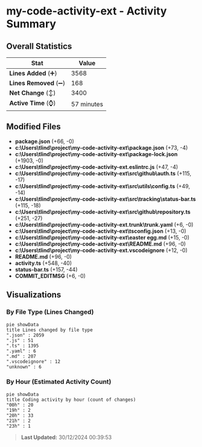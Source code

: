 # my-code-activity-ext - Activity Summary 

## Overall Statistics

| Stat                   | Value                                                             |
| ---------------------- | ----------------------------------------------------------------- |
| **Lines Added** (➕)   | 3568                                          |
| **Lines Removed** (➖) | 168                                        |
| **Net Change** (↕)    | 3400                |
| **Active Time** (⌚)   | 57 minutes |


## Modified Files
- **package.json** (+66, -0)
- **c:\Users\tlind\project\my-code-activity-ext\package.json** (+73, -4)
- **c:\Users\tlind\project\my-code-activity-ext\package-lock.json** (+1903, -0)
- **c:\Users\tlind\project\my-code-activity-ext\.eslintrc.js** (+47, -4)
- **c:\Users\tlind\project\my-code-activity-ext\src\github\auth.ts** (+115, -17)
- **c:\Users\tlind\project\my-code-activity-ext\src\utils\config.ts** (+49, -14)
- **c:\Users\tlind\project\my-code-activity-ext\src\tracking\status-bar.ts** (+115, -18)
- **c:\Users\tlind\project\my-code-activity-ext\src\github\repository.ts** (+251, -27)
- **c:\Users\tlind\project\my-code-activity-ext\.trunk\trunk.yaml** (+6, -0)
- **c:\Users\tlind\project\my-code-activity-ext\tsconfig.json** (+13, -0)
- **c:\Users\tlind\project\my-code-activity-ext\easter egg.md** (+15, -0)
- **c:\Users\tlind\project\my-code-activity-ext\README.md** (+96, -0)
- **c:\Users\tlind\project\my-code-activity-ext\.vscodeignore** (+12, -0)
- **README.md** (+96, -0)
- **activity.ts** (+548, -40)
- **status-bar.ts** (+157, -44)
- **COMMIT_EDITMSG** (+6, -0)

## Visualizations

### By File Type (Lines Changed)

```mermaid
pie showData
title Lines changed by file type
".json" : 2059
".js" : 51
".ts" : 1395
".yaml" : 6
".md" : 207
".vscodeignore" : 12
"unknown" : 6
```

### By Hour (Estimated Activity Count)

```mermaid
pie showData
title Coding activity by hour (count of changes)
"00h" : 20
"19h" : 2
"20h" : 33
"21h" : 2
"23h" : 1
```


> **Last Updated:** 30/12/2024 00:39:53